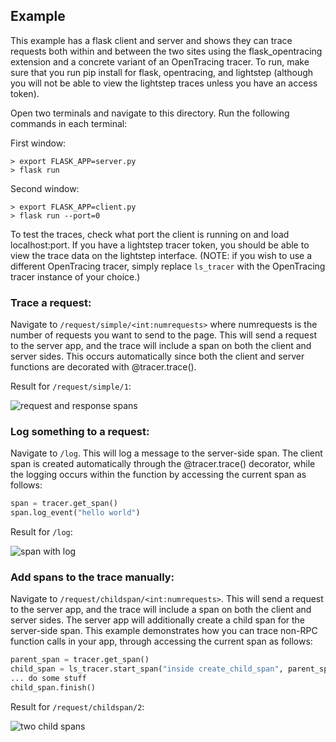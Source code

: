 ## Example

This example has a flask client and server and shows they can trace requests
both within and between the two sites using the flask_opentracing extension and
a concrete variant of an OpenTracing tracer. To run, make sure that you run pip
install for flask, opentracing, and lightstep (although you will not be able to
view the lightstep traces unless you have an access token).

Open two terminals and navigate to this directory. Run the following commands in
each terminal:

First window:

``` 
> export FLASK_APP=server.py   
> flask run 
```

Second window:

``` 
> export FLASK_APP=client.py   
> flask run --port=0 
```

To test the traces, check what port the client is running on and load
localhost:port. If you have a lightstep tracer token, you
should be able to view the trace data on the lightstep interface. 
(NOTE: if you wish to use a different OpenTracing tracer, simply replace
`ls_tracer` with the OpenTracing tracer instance of your choice.)

### Trace a request:

Navigate to `/request/simple/<int:numrequests>` where numrequests is the number
of requests you want to send to the page. This will send a request to the server
app, and the trace will include a span on both the client and server sides. This
occurs automatically since both the client and server functions are decorated
with @tracer.trace().

Result for `/request/simple/1`:

![request and response spans](https://raw.githubusercontent.com/kcamenzind/flask_opentracing/master/example/img/simple.png)

### Log something to a request:

Navigate to `/log`. This will log a message to the server-side span. The client
span is created automatically through the @tracer.trace() decorator, while the
logging occurs within the function by accessing the current span as follows:

```python
span = tracer.get_span()
span.log_event("hello world")
```
Result for `/log`:

![span with log](https://raw.githubusercontent.com/kcamenzind/flask_opentracing/master/example/img/log.png)

### Add spans to the trace manually:

Navigate to `/request/childspan/<int:numrequests>`. This will send a request to
the server app, and the trace will include a span on both the client and server
sides. The server app will additionally create a child span for the server-side
span. This example demonstrates how you can trace non-RPC function calls in your
app, through accessing the current span as follows:

```python
parent_span = tracer.get_span()
child_span = ls_tracer.start_span("inside create_child_span", parent_span)
... do some stuff
child_span.finish()	
```
Result for `/request/childspan/2`:

![two child spans](https://raw.githubusercontent.com/kcamenzind/flask_opentracing/master/example/img/childspan.png)
